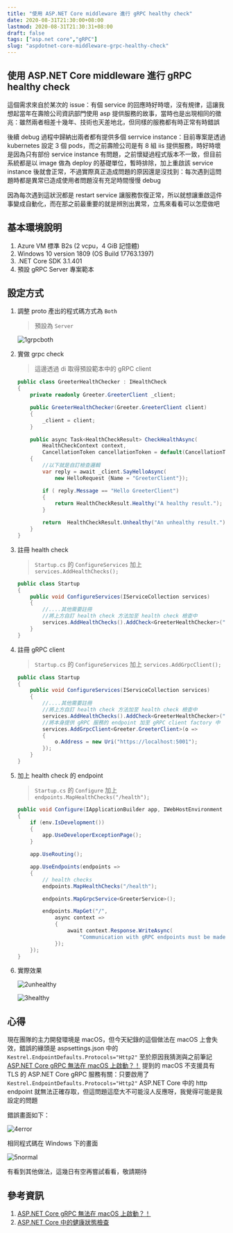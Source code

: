 ```yaml
---
title: "使用 ASP.NET Core middleware 進行 gRPC healthy check"
date: 2020-08-31T21:30:00+08:00
lastmod: 2020-08-31T21:30:31+08:00
draft: false
tags: ["asp.net core","gRPC"]
slug: "aspdotnet-core-middleware-grpc-healthy-check"
---
```


## 使用 ASP.NET Core middleware 進行 gRPC healthy check

這個需求來自於某次的 issue：有個 service 的回應時好時壞，沒有規律，這讓我想起當年在壽險公司資訊部門使用 asp 提供服務的故事，當時也是出現相同的徵兆：雖然兩者相差十幾年、技術也天差地北，但同樣的服務都有時正常有時錯誤

後續 debug 過程中歸納出兩者都有提供多個 serrvice instance：目前專案是透過 kubernetes 設定 3 個 pods，而之前壽險公司是有 8 組 iis 提供服務，時好時壞是因為只有部份 service instance 有問題，之前懷疑過程式版本不一致，但目前系統都是以 image 做為 deploy 的基礎單位，暫時排除，加上重啟該 service instance 後就會正常，不過實際真正造成問題的原因還是沒找到：每次遇到這問題時都是異常已造成使用者問題沒有充足時間慢慢 debug

因為每次遇到這狀況都是 restart service 讓服務恢復正常，所以就想讓重啟這件事變成自動化，而在那之前最重要的就是辨別出異常，立馬來看看可以怎麼做吧

## 基本環境說明

1. Azure VM 標準 B2s (2 vcpu，4 GiB 記憶體)
2. Windows 10 version 1809 (OS Build 17763.1397)
3. .NET Core SDK 3.1.401
4. 預設 gRPC Server 專案範本

## 設定方式

1. 調整 proto 產出的程式碼方式為 `Both`

    > 預設為 `Server`

    ![1grpcboth](https://user-images.githubusercontent.com/3851540/91734988-40c2d980-ebde-11ea-8964-c35f653075f3.png)

2. 實做 grpc check

    > 這邊透過 di 取得預設範本中的 gRPC client

    ```cs
    public class GreeterHealthChecker : IHealthCheck
    {
        private readonly Greeter.GreeterClient _client;

        public GreeterHealthChecker(Greeter.GreeterClient client)
        {
            _client = client;
        }

        public async Task<HealthCheckResult> CheckHealthAsync(
            HealthCheckContext context,
            CancellationToken cancellationToken = default(CancellationToken))
        {
            //以下就是自訂檢查邏輯
            var reply = await _client.SayHelloAsync(
                new HelloRequest {Name = "GreeterClient"});

            if ( reply.Message == "Hello GreeterClient")
            {
                return HealthCheckResult.Healthy("A healthy result.");
            }

            return  HealthCheckResult.Unhealthy("An unhealthy result.");
        }
    }
    ```

3. 註冊 health check

    > `Startup.cs` 的 `ConfigureServices` 加上 `services.AddHealthChecks();`

    ```cs
    public class Startup
    {
        public void ConfigureServices(IServiceCollection services)
        {
            //....其他需要註冊
            //將上方自訂 health check 方法加至 health check 檢查中
            services.AddHealthChecks().AddCheck<GreeterHealthChecker>("GRPC_health_check");
        }
    }
    ```

4. 註冊 gRPC client

    > `Startup.cs` 的 `ConfigureServices` 加上 `services.AddGrpcClient();`

    ```cs
    public class Startup
    {
        public void ConfigureServices(IServiceCollection services)
        {
            //....其他需要註冊
            //將上方自訂 health check 方法加至 health check 檢查中
            services.AddHealthChecks().AddCheck<GreeterHealthChecker>("GRPC_health_check");
            //將本身提供 gRPC 服務的 endpoint 加至 gRPC client factory 中
            services.AddGrpcClient<Greeter.GreeterClient>(o =>
            {
                o.Address = new Uri("https://localhost:5001");
            });
        }
    }
    ```

5. 加上 health check 的 endpoint

    > `Startup.cs` 的 `Configure` 加上 `endpoints.MapHealthChecks("/health");`

    ```cs
    public void Configure(IApplicationBuilder app, IWebHostEnvironment env)
    {
        if (env.IsDevelopment())
        {
            app.UseDeveloperExceptionPage();
        }

        app.UseRouting();

        app.UseEndpoints(endpoints =>
        {
            // health checks
            endpoints.MapHealthChecks("/health");

            endpoints.MapGrpcService<GreeterService>();

            endpoints.MapGet("/",
                async context =>
                {
                    await context.Response.WriteAsync(
                        "Communication with gRPC endpoints must be made through a gRPC client. To learn how to create a client, visit: https://go.microsoft.com/fwlink/?linkid=2086909");
                });
        });
    }
    ```

6. 實際效果

    ![2unhealthy](https://user-images.githubusercontent.com/3851540/91734999-43253380-ebde-11ea-9362-7f18a6ce659d.png)

    ![3healthy](https://user-images.githubusercontent.com/3851540/91735000-43bdca00-ebde-11ea-96d3-0363fb334ccc.png)

## 心得

現在團隊的主力開發環境是 macOS，但今天紀錄的這個做法在 macOS 上會失效，錯誤的緣頭是 aspsettings.json 中的 `Kestrel.EndpointDefaults.Protocols="Http2"` 至於原因我猜測與之前筆記 [ASP.NET Core gRPC 無法在 macOS 上啟動？！](https://blog.yowko.com/aspdotnet-core-grpc-macos/) 提到的 macOS 不支援具有 TLS 的 ASP.NET Core gRPC 服務有關：只要啟用了 `Kestrel.EndpointDefaults.Protocols="Http2"` ASP.NET Core 中的 http endpoint 就無法正確存取，但這問題這麼大不可能沒人反應呀，我覺得可能是我設定的問題

錯誤畫面如下：

![4error](https://user-images.githubusercontent.com/3851540/91735002-43bdca00-ebde-11ea-93d5-3b6dce66ed2e.png)

相同程式碼在 Windows 下的畫面

![5normal](https://user-images.githubusercontent.com/3851540/91735005-44566080-ebde-11ea-8f6b-e6ccddb430d1.png)

有看到其他做法，這幾日有空再嘗試看看，敬請期待

## 參考資訊

1. [ASP.NET Core gRPC 無法在 macOS 上啟動？！](https://blog.yowko.com/aspdotnet-core-grpc-macos/)
2. [ASP.NET Core 中的健康狀態檢查](https://docs.microsoft.com/zh-tw/aspnet/core/host-and-deploy/health-checks?WT.mc_id=DOP-MVP-5002594)
